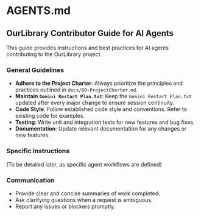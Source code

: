 # AGENTS.md

## OurLibrary Contributor Guide for AI Agents

This guide provides instructions and best practices for AI agents contributing to the OurLibrary project.

### General Guidelines

*   **Adhere to the Project Charter**: Always prioritize the principles and practices outlined in `docs/00-ProjectCharter.md`.
*   **Maintain `Gemini Restart Plan.txt`**: Keep the `Gemini Restart Plan.txt` updated after every major change to ensure session continuity.
*   **Code Style**: Follow established code style and conventions. Refer to existing code for examples.
*   **Testing**: Write unit and integration tests for new features and bug fixes.
*   **Documentation**: Update relevant documentation for any changes or new features.

### Specific Instructions

(To be detailed later, as specific agent workflows are defined)

### Communication

*   Provide clear and concise summaries of work completed.
*   Ask clarifying questions when a request is ambiguous.
*   Report any issues or blockers promptly.
